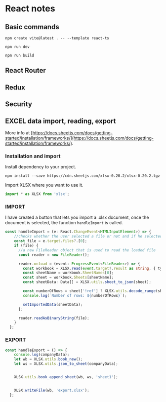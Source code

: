 # React notes

## Basic commands
```
npm create vite@latest . -- --template react-ts
```

```
npm run dev
```

```
npm run build
```

## React Router



## Redux

## Security

## EXCEL data import, reading, export

More info at [https://docs.sheetjs.com/docs/getting-started/installation/frameworks/](https://docs.sheetjs.com/docs/getting-started/installation/frameworks/).

### Installation and import

Install dependency to your project.
```
npm install --save https://cdn.sheetjs.com/xlsx-0.20.2/xlsx-0.20.2.tgz
```
Import XLSX where you want to use it.
```ts
import * as XLSX from 'xlsx';
```

### IMPORT

I have created a button that lets you import a .xlsx document, once the document is selected, the function `handleImport` is called.

```ts
const handleImport = (e: React.ChangeEvent<HTMLInputElement>) => {
    //checks whether the user selected a file or not and if he selected multiple files, it selects the first one
    const file = e.target.files?.[0];
    if (file) {
      //a new FileReader object that is used to read the loaded file
      const reader = new FileReader();

      reader.onload = (event: ProgressEvent<FileReader>) => {
        const workbook = XLSX.read(event.target?.result as string, { type: 'binary' });
        const sheetName = workbook.SheetNames[0];
        const sheet = workbook.Sheets[sheetName];
        const sheetData: Data[] = XLSX.utils.sheet_to_json(sheet);

        const numberOfRows = sheet['!ref'] ? XLSX.utils.decode_range(sheet['!ref']).e.r + 1 : 0;
        console.log(`Number of rows: ${numberOfRows}`);

        setImportedData(sheetData);
      };

      reader.readAsBinaryString(file);
    }
  };

```

 
### EXPORT

```js
const handleExport = () => {
    console.log(companyData);
    let wb = XLSX.utils.book_new();
    let ws = XLSX.utils.json_to_sheet(companyData);


    XLSX.utils.book_append_sheet(wb, ws, 'sheet1');


    XLSX.writeFile(wb, 'export.xlsx');
  };
```





